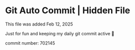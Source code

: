 # Git Auto Commit | Hidden File

This file was added Feb 12, 2025

Just for fun and keeping my daily git commit active 🤪

commit number: 702145
